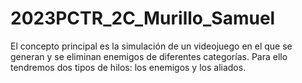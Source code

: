 # 2023PCTR_2C_Murillo_Samuel
El concepto principal es la simulación de un videojuego en el que se generan y se eliminan enemigos de diferentes categorías. Para ello tendremos dos tipos de hilos: los enemigos y los aliados. 
